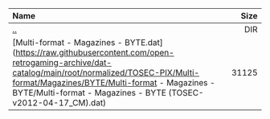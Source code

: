 |Name|Size|
|:---|---:|
|[..](../index.html)|DIR|
|[Multi-format - Magazines - BYTE.dat](https://raw.githubusercontent.com/open-retrogaming-archive/dat-catalog/main/root/normalized/TOSEC-PIX/Multi-format/Magazines/BYTE/Multi-format - Magazines - BYTE/Multi-format - Magazines - BYTE (TOSEC-v2012-04-17_CM).dat)|31125|
